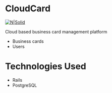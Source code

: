 # CloudCard

[![N|Solid](https://cldup.com/dTxpPi9lDf.thumb.png)](https://nodesource.com/products/nsolid)

Cloud based business card management platform

  - Business cards
  - Users

# Technologies Used

  - Rails
  - PostgreSQL
